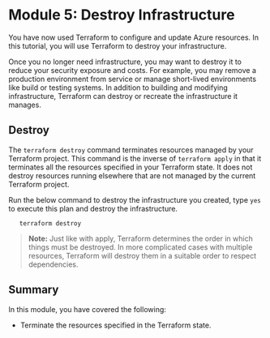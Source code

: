 # Module 5: Destroy Infrastructure

You have now used Terraform to configure and update Azure resources. In this tutorial, you will use Terraform to destroy your infrastructure.

Once you no longer need infrastructure, you may want to destroy it to reduce your security exposure and costs. For example, you may remove a production environment from service or manage short-lived environments like build or testing systems. In addition to building and modifying infrastructure, Terraform can destroy or recreate the infrastructure it manages.

## Destroy

The `terraform destroy` command terminates resources managed by your Terraform project. This command is the inverse of `terraform apply` in that it terminates all the resources specified in your Terraform state. It does not destroy resources running elsewhere that are not managed by the current Terraform project.

Run the below command to destroy the infrastructure you created, type `yes` to execute this plan and destroy the infrastructure.

   ```
      terraform destroy
   ```
   
   >**Note:** Just like with apply, Terraform determines the order in which things must be destroyed. In more complicated cases with multiple resources, Terraform will destroy them in a suitable order to respect dependencies.

## Summary

In this module, you have covered the following:
   
   - Terminate the resources specified in the Terraform state.
